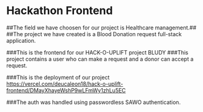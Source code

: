 # Hackathon Frontend
##The field we have choosen for our project is Healthcare management.##
##The project we have created is a Blood Donation request full-stack application.

###This is the frontend for our HACK-O-UPLIFT project BLUDY
###This project contains a user who can make a request and a donor can accept a request.

###This is the deployment of our project
https://vercel.com/deucaleon18/hack-o-uplift-frontend/DMayXhayeWshP9wLFmWy1zhLu5EC

###The auth was handled using passwordless SAWO authentication.

